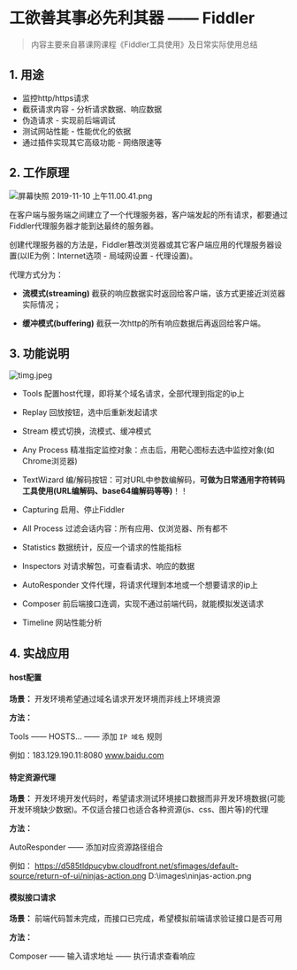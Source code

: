 # 工欲善其事必先利其器 —— Fiddler

> 内容主要来自慕课网课程《Fiddler工具使用》及日常实际使用总结

## 1. 用途
* 监控http/https请求
* 截获请求内容 - 分析请求数据、响应数据
* 伪造请求 - 实现前后端调试
* 测试网站性能 - 性能优化的依据
* 通过插件实现其它高级功能 - 网络限速等
              
## 2. 工作原理
![屏幕快照 2019-11-10 上午11.00.41.png](https://i.loli.net/2019/11/10/5esLt7rWZDOzIC3.png)

在客户端与服务端之间建立了一个代理服务器，客户端发起的所有请求，都要通过Fiddler代理服务器才能到达最终的服务器。

创建代理服务器的方法是，Fiddler篡改浏览器或其它客户端应用的代理服务器设置(以IE为例：Internet选项 - 局域网设置 - 代理设置)。

代理方式分为：

* **流模式(streaming)** 截获的响应数据实时返回给客户端，该方式更接近浏览器实际情况；

* **缓冲模式(buffering)** 截获一次http的所有响应数据后再返回给客户端。
                    
## 3. 功能说明
![timg.jpeg](https://i.loli.net/2019/11/10/jZYHnrJ7cyOxkQM.jpg)

* Tools         配置host代理，即将某个域名请求，全部代理到指定的ip上


* Replay        回放按钮，选中后重新发起请求
* Stream        模式切换，流模式、缓冲模式
* Any Process   精准指定监控对象：点击后，用靶心图标去选中监控对象(如Chrome浏览器)
* TextWizard    编/解码按钮：可对URL中参数编解码，**可做为日常通用字符转码工具使用(URL编解码、base64编解码等等)**！！


* Capturing     启用、停止Fiddler
* All Process   过滤会话内容：所有应用、仅浏览器、所有都不


* Statistics    数据统计，反应一个请求的性能指标
* Inspectors    对请求解包，可查看请求、响应的数据
* AutoResponder 文件代理，将请求代理到本地或一个想要请求的ip上
* Composer      前后端接口连调，实现不通过前端代码，就能模拟发送请求
* Timeline      网站性能分析

## 4. 实战应用

#### host配置
**场景：** 开发环境希望通过域名请求开发环境而非线上环境资源

**方法：** 

Tools —— HOSTS... —— 添加 `IP 域名` 规则

例如：183.129.190.11:8080 www.baidu.com

#### 特定资源代理
**场景：** 开发环境开发代码时，希望请求测试环境接口数据而非开发环境数据(可能开发环境缺少数据)。不仅适合接口也适合各种资源(js、css、图片等)的代理

**方法：** 

AutoResponder —— 添加对应资源路径组合

例如：
https://d585tldpucybw.cloudfront.net/sfimages/default-source/return-of-ui/ninjas-action.png
D:\images\ninjas-action.png

#### 模拟接口请求

**场景：** 前端代码暂未完成，而接口已完成，希望模拟前端请求验证接口是否可用

**方法：** 

Composer —— 输入请求地址 —— 执行请求查看响应